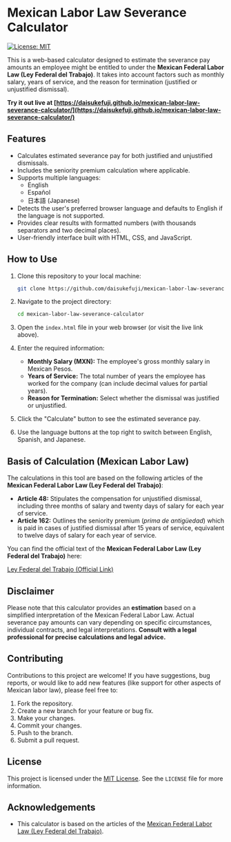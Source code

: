 # Mexican Labor Law Severance Calculator

[![License: MIT](https://img.shields.io/badge/License-MIT-yellow.svg)](https://opensource.org/licenses/MIT)

This is a web-based calculator designed to estimate the severance pay amounts an employee might be entitled to under the **Mexican Federal Labor Law (Ley Federal del Trabajo)**. It takes into account factors such as monthly salary, years of service, and the reason for termination (justified or unjustified dismissal).

**Try it out live at [https://daisukefuji.github.io/mexican-labor-law-severance-calculator/](https://daisukefuji.github.io/mexican-labor-law-severance-calculator/)**

## Features

* Calculates estimated severance pay for both justified and unjustified dismissals.
* Includes the seniority premium calculation where applicable.
* Supports multiple languages:
    * English
    * Español
    * 日本語 (Japanese)
* Detects the user's preferred browser language and defaults to English if the language is not supported.
* Provides clear results with formatted numbers (with thousands separators and two decimal places).
* User-friendly interface built with HTML, CSS, and JavaScript.

## How to Use

1.  Clone this repository to your local machine:
    ```bash
    git clone https://github.com/daisukefuji/mexican-labor-law-severance-calculator.git
    ```

2.  Navigate to the project directory:
    ```bash
    cd mexican-labor-law-severance-calculator
    ```

3.  Open the `index.html` file in your web browser (or visit the live link above).

4.  Enter the required information:
    * **Monthly Salary (MXN):** The employee's gross monthly salary in Mexican Pesos.
    * **Years of Service:** The total number of years the employee has worked for the company (can include decimal values for partial years).
    * **Reason for Termination:** Select whether the dismissal was justified or unjustified.

5.  Click the "Calculate" button to see the estimated severance pay.

6.  Use the language buttons at the top right to switch between English, Spanish, and Japanese.

## Basis of Calculation (Mexican Labor Law)

The calculations in this tool are based on the following articles of the **Mexican Federal Labor Law (Ley Federal del Trabajo)**:

* **Article 48:** Stipulates the compensation for unjustified dismissal, including three months of salary and twenty days of salary for each year of service.
* **Article 162:** Outlines the seniority premium (*prima de antigüedad*) which is paid in cases of justified dismissal after 15 years of service, equivalent to twelve days of salary for each year of service.

You can find the official text of the **Mexican Federal Labor Law (Ley Federal del Trabajo)** here:

[Ley Federal del Trabajo (Official Link)](https://www.gob.mx/stps/acciones-y-programas/ley-federal-del-trabajo-actualizada)

## Disclaimer

Please note that this calculator provides an **estimation** based on a simplified interpretation of the Mexican Federal Labor Law. Actual severance pay amounts can vary depending on specific circumstances, individual contracts, and legal interpretations. **Consult with a legal professional for precise calculations and legal advice.**

## Contributing

Contributions to this project are welcome! If you have suggestions, bug reports, or would like to add new features (like support for other aspects of Mexican labor law), please feel free to:

1.  Fork the repository.
2.  Create a new branch for your feature or bug fix.
3.  Make your changes.
4.  Commit your changes.
5.  Push to the branch.
6.  Submit a pull request.

## License

This project is licensed under the [MIT License](LICENSE). See the `LICENSE` file for more information.

## Acknowledgements

* This calculator is based on the articles of the [Mexican Federal Labor Law (Ley Federal del Trabajo)](https://www.gob.mx/stps/acciones-y-programas/ley-federal-del-trabajo-actualizada).

